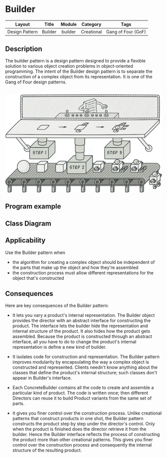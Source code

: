 # Builder

| Layout         | Title          | Module         | Category        | Tags                |
|:--------------:|:--------------:|:--------------:|:---------------:|:-------------------:|
| Design Pattern | Builder        | builder        | Creational      | Gang of Four (GoF)  |

<h2>Description</h2>
The builder pattern is a design pattern designed to provide a flexible solution to various object creation problems in object-oriented programming. The intent of the Builder design pattern is to separate the construction of a complex object from its representation. It is one of the Gang of Four design patterns.<br><br>

<p align="center">
    <img src="etc/builder.png" width="600" />
</p>

<h2>Program example</h2>


<h2>Class Diagram</h2>

<h2>Applicability</h2>

Use the Builder pattern when

- the algorithm for creating a complex object should be independent of the parts that make up the object and how they're assembled
- the construction process must allow different representations for the object that's constructed

<h2>Consequences</h2>

Here are key consequences of the Builder pattern:

- It lets you vary a product's internal representation. The Builder object provides the director with an abstract interface for constructing the product. The interface lets the builder hide the representation and internal structure of the product. It also hides how the product gets assembled. Because the product is constructed through an abstract interface, all you have to do to change the product's internal representation is define a new kind of builder.
- It isolates code for construction and representation. The Builder pattern improves modularity by encapsulating the way a complex object is constructed and represented. Clients needn't know anything about the classes that define the product's internal structure; such classes don't appear in Builder's interface.

- Each ConcreteBuilder contains all the code to create and assemble a particular kind of product. The code is written once; then different Directors can reuse it to build Product variants from the same set of parts. 

- It gives you finer control over the construction process. Unlike creational patterns that construct products in one shot, the Builder pattern constructs the product step by step under the director's control. Only when the product is finished does the director retrieve it from the builder. Hence the Builder interface reflects the process of constructing the product more than other creational patterns. This gives you finer control over the construction process and consequently the internal structure of the resulting product.

